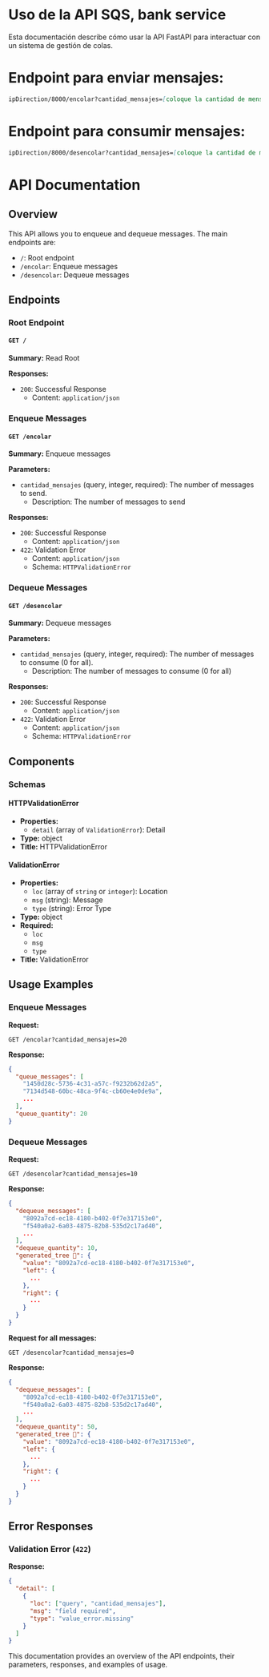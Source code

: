 # Uso de la API SQS, bank service

Esta documentación describe cómo usar la API FastAPI para interactuar con un sistema de gestión de colas.

# Endpoint para enviar mensajes:
```markdown
ipDirection/8000/encolar?cantidad_mensajes=[coloque la cantidad de mensajes como entero]
```

# Endpoint para consumir mensajes:
```markdown
ipDirection/8000/desencolar?cantidad_mensajes=[coloque la cantidad de mensajes como entero]
```

# API Documentation

## Overview
This API allows you to enqueue and dequeue messages. The main endpoints are:
- `/`: Root endpoint
- `/encolar`: Enqueue messages
- `/desencolar`: Dequeue messages

## Endpoints

### Root Endpoint

#### `GET /`
**Summary:** Read Root

**Responses:**
- `200`: Successful Response
  - Content: `application/json`

### Enqueue Messages

#### `GET /encolar`
**Summary:** Enqueue messages

**Parameters:**
- `cantidad_mensajes` (query, integer, required): The number of messages to send.
  - Description: The number of messages to send

**Responses:**
- `200`: Successful Response
  - Content: `application/json`
- `422`: Validation Error
  - Content: `application/json`
  - Schema: `HTTPValidationError`

### Dequeue Messages

#### `GET /desencolar`
**Summary:** Dequeue messages

**Parameters:**
- `cantidad_mensajes` (query, integer, required): The number of messages to consume (0 for all).
  - Description: The number of messages to consume (0 for all)

**Responses:**
- `200`: Successful Response
  - Content: `application/json`
- `422`: Validation Error
  - Content: `application/json`
  - Schema: `HTTPValidationError`

## Components

### Schemas

#### HTTPValidationError
- **Properties:**
  - `detail` (array of `ValidationError`): Detail
- **Type:** object
- **Title:** HTTPValidationError

#### ValidationError
- **Properties:**
  - `loc` (array of `string` or `integer`): Location
  - `msg` (string): Message
  - `type` (string): Error Type
- **Type:** object
- **Required:**
  - `loc`
  - `msg`
  - `type`
- **Title:** ValidationError

## Usage Examples

### Enqueue Messages

**Request:**
```
GET /encolar?cantidad_mensajes=20
```

**Response:**
```json
{
  "queue_messages": [
    "1450d28c-5736-4c31-a57c-f9232b62d2a5",
    "7134d548-60bc-48ca-9f4c-cb60e4e0de9a",
    ...
  ],
  "queue_quantity": 20
}
```

### Dequeue Messages

**Request:**
```
GET /desencolar?cantidad_mensajes=10
```

**Response:**
```json
{
  "dequeue_messages": [
    "8092a7cd-ec18-4180-b402-0f7e317153e0",
    "f540a0a2-6a03-4875-82b8-535d2c17ad40",
    ...
  ],
  "dequeue_quantity": 10,
  "generated_tree 🌲": {
    "value": "8092a7cd-ec18-4180-b402-0f7e317153e0",
    "left": {
      ...
    },
    "right": {
      ...
    }
  }
}
```

**Request for all messages:**
```
GET /desencolar?cantidad_mensajes=0
```

**Response:**
```json
{
  "dequeue_messages": [
    "8092a7cd-ec18-4180-b402-0f7e317153e0",
    "f540a0a2-6a03-4875-82b8-535d2c17ad40",
    ...
  ],
  "dequeue_quantity": 50,
  "generated_tree 🌲": {
    "value": "8092a7cd-ec18-4180-b402-0f7e317153e0",
    "left": {
      ...
    },
    "right": {
      ...
    }
  }
}
```

## Error Responses

### Validation Error (`422`)

**Response:**
```json
{
  "detail": [
    {
      "loc": ["query", "cantidad_mensajes"],
      "msg": "field required",
      "type": "value_error.missing"
    }
  ]
}
```

This documentation provides an overview of the API endpoints, their parameters, responses, and examples of usage.
